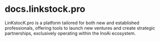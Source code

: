 # docs.linkstock.pro
 LinKstocK.pro is a platform tailored for both new and established professionals, offering tools to launch new ventures and create strategic partnerships, exclusively operating within the InoAi ecosystem.
